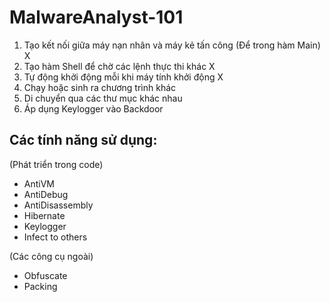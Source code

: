 # MalwareAnalyst-101

1. Tạo kết nối giữa máy nạn nhân và máy kẻ tấn công (Để trong hàm Main) X
2. Tạo hàm Shell để chờ các lệnh thực thi khác X
3. Tự động khởi động mỗi khi máy tính khởi động X
4. Chạy hoặc sinh ra chương trình khác
5. Di chuyển qua các thư mục khác nhau
6. Áp dụng Keylogger vào Backdoor

## Các tính năng sử dụng:

(Phát triển trong code)

- AntiVM
- AntiDebug
- AntiDisassembly
- Hibernate
- Keylogger
- Infect to others

(Các công cụ ngoài)

- Obfuscate
- Packing

